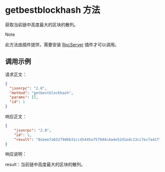 # getbestblockhash 方法

获取当前链中高度最大的区块的散列。
> [!Note]
>
> 此方法由插件提供，需要安装 [RpcServer](https://github.com/neo-project/neo-modules/releases) 插件才可以调用。

## 调用示例

请求正文：

```json
{
  "jsonrpc": "2.0",
  "method": "getbestblockhash",
  "params": [],
  "id": 1
}
```

响应正文：

```json
{
    "jsonrpc": "2.0",
    "id": 1,
    "result": "0xbee7a65279d6b31cc45445a7579d4c4a4e52d1edc13cc7ec7a41f7b1affdf0ab"
}
```

响应说明：

result：当前链中高度最大的区块的散列。

